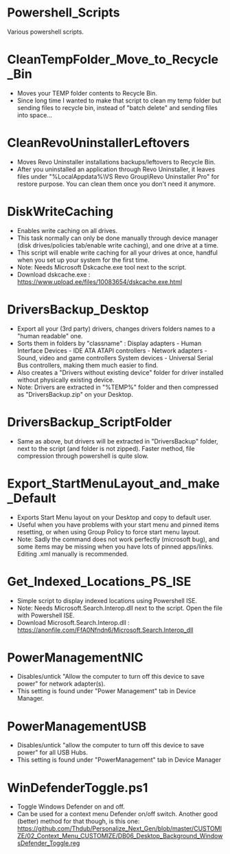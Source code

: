 # Powershell_Scripts
Various powershell scripts.

# CleanTempFolder_Move_to_Recycle_Bin
- Moves your TEMP folder contents to Recycle Bin.
- Since long time I wanted to make that script to clean my temp folder but sending files to recycle bin, instead of "batch delete" and sending files into space...

# CleanRevoUninstallerLeftovers
- Moves Revo Uninstaller installations backups/leftovers to Recycle Bin.
- After you uninstalled an application through Revo Uninstaller, it leaves files under "%LocalAppdata%\VS Revo Group\Revo Uninstaller Pro\" for restore purpose. You can clean them once you don't need it anymore.

# DiskWriteCaching
- Enables write caching on all drives.
- This task normally can only be done manually through device manager (disk drives/policies tab/enable write caching), and one drive at a time.
- This script will enable write caching for all your drives at once, handful when you set up your system for the first time.
- Note: Needs Microsoft Dskcache.exe tool next to the script.
- Download dskcache.exe : https://www.upload.ee/files/10083654/dskcache.exe.html

# DriversBackup_Desktop
- Export all your (3rd party) drivers, changes drivers folders names to a "human readable" one.
- Sorts them in folders by "classname" : Display adapters - Human Interface Devices - IDE ATA ATAPI controllers - Network adapters - Sound, video and game controllers System devices - Universal Serial Bus controllers, making them much easier to find.
- Also creates a "Drivers without existing device" folder for driver installed without physically existing device.
- Note: Drivers are extracted in "%TEMP%" folder and then compressed as "DriversBackup.zip" on your Desktop.

# DriversBackup_ScriptFolder
- Same as above, but drivers will be extracted in "DriversBackup" folder, next to the script (and folder is not zipped). Faster method, file compression through powershell is quite slow.

# Export_StartMenuLayout_and_make_Default
- Exports Start Menu layout on your Desktop and copy to default user.
- Useful when you have problems with your start menu and pinned items resetting, or when using Group Policy to force start menu layout.
- Note: Sadly the command does not work perfectly (microsoft bug), and some items may be missing when you have lots of pinned apps/links. Editing .xml manually is recommended.

# Get_Indexed_Locations_PS_ISE
- Simple script to display indexed locations using Powershell ISE.
- Note: Needs Microsoft.Search.Interop.dll next to the script. Open the file with Powershell ISE.
- Download Microsoft.Search.Interop.dll : https://anonfile.com/FfA0Nfndn6/Microsoft.Search.Interop_dll

# PowerManagementNIC
- Disables/untick "Allow the computer to turn off this device to save power" for network adapter(s). 
- This setting is found under "Power Management" tab in Device Manager.

# PowerManagementUSB
- Disables/untick "allow the computer to turn off this device to save power" for all USB Hubs.
- This setting is found under "PowerManagement" tab in Device Manager

# WinDefenderToggle.ps1
- Toggle Windows Defender on and off. 
- Can be used for a context menu Defender on/off switch. Another good (better) method for that though, is this one:
https://github.com/Thdub/Personalize_Next_Gen/blob/master/CUSTOMIZE/02_Context_Menu_CUSTOMIZE/DB06_Desktop_Background_WindowsDefender_Toggle.reg
